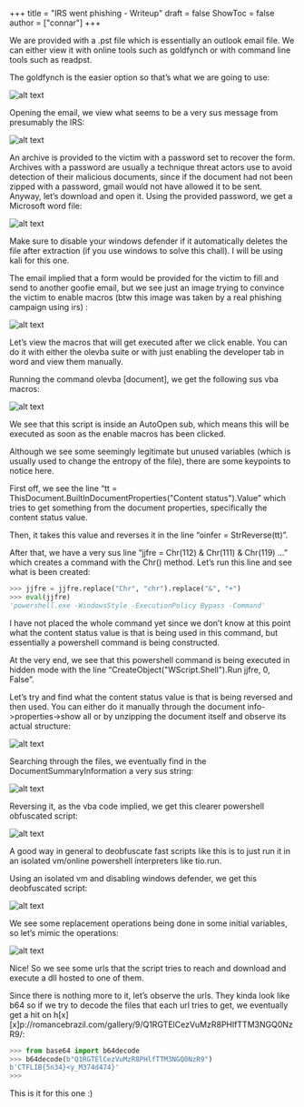 +++
title = "IRS went phishing - Writeup"
draft = false
ShowToc = false
author = ["connar"]
+++

We are provided with a .pst file which is essentially an outlook email file. We can either view it with online tools such as goldfynch or with command line tools such as readpst.  

The goldfynch is the easier option so that’s what we are going to use:  

![alt text](/posts/writeups/ctflib/irswentphishing/irs1.png)  

Opening the email, we view what seems to be a very sus message from presumably the IRS:  

![alt text](/posts/writeups/ctflib/irswentphishing/irs2.png)  

An archive is provided to the victim with a password set to recover the form. Archives with a password are usually a technique threat actors use to avoid detection of their malicious documents,  since if the document had not been zipped with a password, gmail would not have allowed it to be sent. Anyway, let’s download and open it.
Using the provided password, we get a Microsoft word file:  

![alt text](/posts/writeups/ctflib/irswentphishing/irs3.png)  

Make sure to disable your windows defender if it automatically deletes the file after extraction (if you use windows to solve this chall). I will be using kali for this one.  

The email implied that a form would be provided for the victim to fill and send to another goofie email, but we see just an image trying to convince the victim to enable macros (btw this image was taken by a real phishing campaign using irs) : 

![alt text](/posts/writeups/ctflib/irswentphishing/irs4.png)  

Let’s view the macros that will get executed after we click enable. You can do it with either the olevba suite or with just enabling the developer tab in word and view them manually.  

Running the command olevba [document], we get the following sus vba macros:  

![alt text](/posts/writeups/ctflib/irswentphishing/irs5.png)  

We see that this script is inside an AutoOpen sub, which means this will be executed as soon as the enable macros has been clicked.  

Although we see some seemingly legitimate but unused variables (which is usually used to change the entropy of the file), there are some keypoints to notice here.  

First off, we see the line “tt = ThisDocument.BuiltInDocumentProperties("Content status").Value” which tries to get something from the document properties, specifically the content status value.  

Then, it takes this value and reverses it in the line “oinfer = StrReverse(tt)”.  

After that, we have a very sus line “jjfre = Chr(112) & Chr(111) & Chr(119) …” which creates a command with the Chr() method. Let’s run this line and see what is been created:  
```py
>>> jjfre = jjfre.replace("Chr", "chr").replace("&", "+")
>>> eval(jjfre)
'powershell.exe -WindowsStyle -ExecutionPolicy Bypass -Command'
```

I have not placed the whole command yet since we don’t know at this point what the content status value is that is being used in this command, but essentially a powershell command is being constructed.  

At the very end, we see that this powershell command is being executed in hidden mode with the line “CreateObject("WScript.Shell").Run jjfre, 0, False”.  

Let’s try and find what the content status value is that is being reversed and then used. You can either do it manually through the document info->properties->show all or by unzipping the document itself and observe its actual structure:  

![alt text](/posts/writeups/ctflib/irswentphishing/irs6.png)  

Searching through the files, we eventually find in the DocumentSummaryInformation a very sus string:  

![alt text](/posts/writeups/ctflib/irswentphishing/irs7.png)  

Reversing it, as the vba code implied, we get this clearer powershell obfuscated script:  

![alt text](/posts/writeups/ctflib/irswentphishing/irs8.png)  

A good way in general to deobfuscate fast scripts like this is to just run it in an isolated vm/online powershell interpreters like tio.run.  

Using an isolated vm and disabling windows defender, we get this deobfuscated script:

![alt text](/posts/writeups/ctflib/irswentphishing/irs9.png)  

We see some replacement operations being done in some initial variables, so let’s mimic the operations:  

![alt text](/posts/writeups/ctflib/irswentphishing/irs10.png)  

Nice! So we see some urls that the script tries to reach and download and execute a dll hosted to one of them.  

Since there is nothing more to it, let’s observe the urls. They kinda look like b64 so if we try to decode the files that each url tries to get, we eventually get a hit on h[x][x]p://romancebrazil.com/gallery/9/Q1RGTElCezVuMzR8PHlfTTM3NGQ0NzR9/:  
```py
>>> from base64 import b64decode
>>> b64decode(b"Q1RGTElCezVuMzR8PHlfTTM3NGQ0NzR9")
b'CTFLIB{5n34}<y_M374d474}'
>>>
```

This is it for this one :) 


